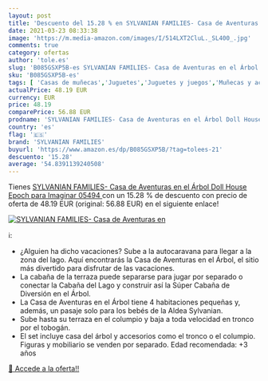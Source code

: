 ```yaml
---
layout: post
title: 'Descuento del 15.28 % en SYLVANIAN FAMILIES- Casa de Aventuras en'
date: 2021-03-23 08:33:38
image: 'https://m.media-amazon.com/images/I/514LXT2CluL._SL400_.jpg'
comments: true
category: ofertas
author: 'tole.es'
slug: 'B085GSXP5B-es SYLVANIAN FAMILIES- Casa de Aventuras en el Árbol Doll...'
sku: 'B085GSXP5B-es'
tags: [ 'Casas de muñecas','Juguetes','Juguetes y juegos','Muñecas y accesorios','families','sylvanian','sylvanian families', ]
actualPrice: 48.19 EUR
currency: EUR
price: 48.19
comparePrice: 56.88 EUR
prodname: 'SYLVANIAN FAMILIES- Casa de Aventuras en el Árbol Doll House  Epoch para Imaginar 05494 '
country: 'es'
flag: '🇪🇸'
brand: 'SYLVANIAN FAMILIES'
buyurl: 'https://www.amazon.es/dp/B085GSXP5B/?tag=tolees-21'
descuento: '15.28'
average: '54.8391139240508'
---
```


Tienes [SYLVANIAN FAMILIES- Casa de Aventuras en el Árbol Doll House  Epoch para Imaginar 05494 ](https://www.amazon.es/dp/B085GSXP5B/?tag=tolees-21) con un 15.28 % de descuento con precio de oferta de 48.19 EUR (original: 56.88 EUR) en el siguiente enlace!

[![SYLVANIAN FAMILIES- Casa de Aventuras en](https://m.media-amazon.com/images/I/514LXT2CluL._SL400_.jpg)](https://www.amazon.es/dp/B085GSXP5B/?tag=tolees-21)

ℹ️:

- ¿Alguien ha dicho vacaciones? Sube a la autocaravana para llegar a la zona del lago. Aquí encontrarás la Casa de Aventuras en el Árbol, el sitio más divertido para disfrutar de las vacaciones.
- La cabaña de la terraza puede separarse para jugar por separado o conectar la Cabaña del Lago y construir así la Súper Cabaña de Diversión en el Árbol.
- La Casa de Aventuras en el Árbol tiene 4 habitaciones pequeñas y, además, un pasaje solo para los bebés de la Aldea Sylvanian.
- Sube hasta su terraza en el columpio y baja a toda velocidad en tronco por el tobogán.
- El set incluye casa del árbol y accesorios como el tronco o el columpio. Figuras y mobiliario se venden por separado. Edad recomendada: +3 años

[🛒 Accede a la oferta!!](https://www.amazon.es/dp/B085GSXP5B/?tag=tolees-21)
